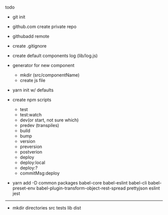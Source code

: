 todo

* git init
* github.com create private repo
* githubadd remote
* create .gitignore

* create default components
  log (lib/log.js)

* generator for new component
  * mkdir (src/componentName)
  * create js file
* yarn init w/ defaults
* create npm scripts
  * test
  * test:watch
  * dev(or start, not sure which)
  * predev (transpiles)
  * build
  * bump
  * version
  * preversion
  * postverion
  * deploy
  * deploy:local
  * deploy:?
  * commitMsg:deploy
* yarn add -D common packages
  babel-core
  babel-eslint
  babel-cli
  babel-preset-env
  babel-plugin-transform-object-rest-spread
  prettyjson
  eslint
  jest

---

* mkdir directories
  src
  tests
  lib
  dist
